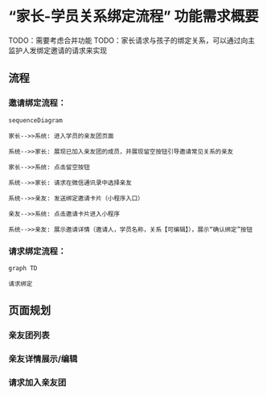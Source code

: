 # “家长-学员关系绑定流程” 功能需求概要

TODO：需要考虑合并功能
TODO：家长请求与孩子的绑定关系，可以通过向主监护人发绑定邀请的请求来实现

## 流程

### 邀请绑定流程：

```mermaid
sequenceDiagram

家长-->>系统: 进入学员的亲友团页面

系统-->>家长: 展现已加入亲友团的成员，并展现留空按钮引导邀请常见关系的亲友

家长-->>系统: 点击留空按钮

系统-->>家长: 请求在微信通讯录中选择亲友

系统-->>亲友: 发送绑定邀请卡片（小程序入口）

亲友-->>系统: 点击邀请卡片进入小程序

系统-->>亲友: 展示邀请详情（邀请人，学员名称，关系【可编辑】），展示“确认绑定”按钮

```

### 请求绑定流程：

```mermaid
graph TD

请求绑定

```

## 页面规划

### 亲友团列表

### 亲友详情展示/编辑

### 请求加入亲友团
<!--stackedit_data:
eyJoaXN0b3J5IjpbLTUwMTY5MzE0MiwtMTkxNjgwNDQ1MywxNz
U3NzE4Nzk3LDExMDA3NjA3NjUsLTIwMjE3Njk4NDAsMTA4NzU4
NDA3NCw3MjQzMjI3LDUzODAyMzg5MiwtOTY3MDc3MzcyLDEzOD
UxNzQwNjMsLTEwNzQ5OTQzODksMTM4NTE3NDA2M119
-->